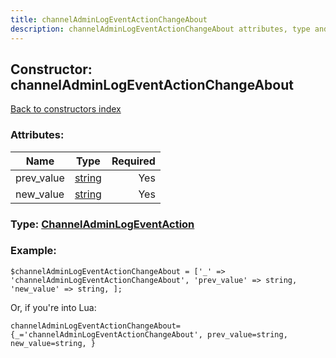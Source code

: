 ```yaml
---
title: channelAdminLogEventActionChangeAbout
description: channelAdminLogEventActionChangeAbout attributes, type and example
---
```

## Constructor: channelAdminLogEventActionChangeAbout  
[Back to constructors index](index.md)



### Attributes:

| Name     |    Type       | Required |
|----------|:-------------:|---------:|
|prev\_value|[string](../types/string.md) | Yes|
|new\_value|[string](../types/string.md) | Yes|



### Type: [ChannelAdminLogEventAction](../types/ChannelAdminLogEventAction.md)


### Example:

```
$channelAdminLogEventActionChangeAbout = ['_' => 'channelAdminLogEventActionChangeAbout', 'prev_value' => string, 'new_value' => string, ];
```  

Or, if you're into Lua:  


```
channelAdminLogEventActionChangeAbout={_='channelAdminLogEventActionChangeAbout', prev_value=string, new_value=string, }

```


